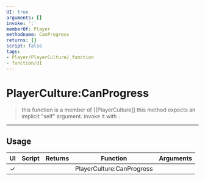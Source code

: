 ```yaml
---
UI: true
arguments: []
invoke: ':'
memberOf: Player
methodname: CanProgress
returns: []
script: false
tags:
- Player/PlayerCulture/_function
- function/UI
---
```

# PlayerCulture:CanProgress
> this function is a member of [[PlayerCulture]]
> this method expects an implicit "self" argument. invoke it with `:`
-----
## Usage
|  UI | Script | Returns | Function | Arguments |
|:---:|:------:|-------:|:--------:|:---------|
|✓| ||PlayerCulture:CanProgress||
